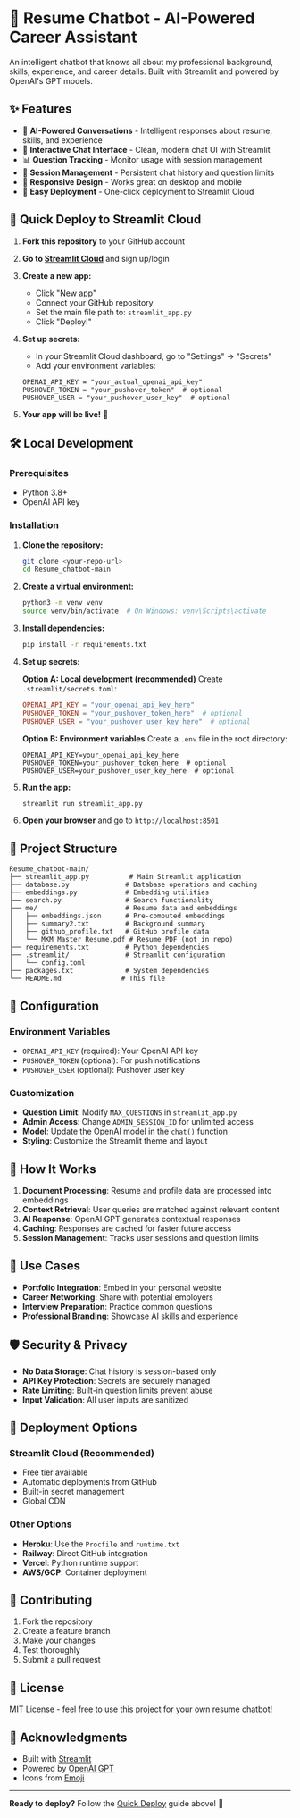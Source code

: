 # 🚀 Resume Chatbot - AI-Powered Career Assistant

An intelligent chatbot that knows all about my professional background, skills, experience, and career details. Built with Streamlit and powered by OpenAI's GPT models.

## ✨ Features

- 🤖 **AI-Powered Conversations** - Intelligent responses about resume, skills, and experience
- 💬 **Interactive Chat Interface** - Clean, modern chat UI with Streamlit
- 📊 **Question Tracking** - Monitor usage with session management
- 🔄 **Session Management** - Persistent chat history and question limits
- 📱 **Responsive Design** - Works great on desktop and mobile
- 🚀 **Easy Deployment** - One-click deployment to Streamlit Cloud

## 🚀 Quick Deploy to Streamlit Cloud

1. **Fork this repository** to your GitHub account

2. **Go to [Streamlit Cloud](https://streamlit.io/cloud)** and sign up/login

3. **Create a new app:**
   - Click "New app"
   - Connect your GitHub repository
   - Set the main file path to: `streamlit_app.py`
   - Click "Deploy!"

4. **Set up secrets:**
   - In your Streamlit Cloud dashboard, go to "Settings" → "Secrets"
   - Add your environment variables:
   ```
   OPENAI_API_KEY = "your_actual_openai_api_key"
   PUSHOVER_TOKEN = "your_pushover_token"  # optional
   PUSHOVER_USER = "your_pushover_user_key"  # optional
   ```

5. **Your app will be live!** 🎉

## 🛠️ Local Development

### Prerequisites
- Python 3.8+
- OpenAI API key

### Installation

1. **Clone the repository:**
   ```bash
   git clone <your-repo-url>
   cd Resume_chatbot-main
   ```

2. **Create a virtual environment:**
   ```bash
   python3 -m venv venv
   source venv/bin/activate  # On Windows: venv\Scripts\activate
   ```

3. **Install dependencies:**
   ```bash
   pip install -r requirements.txt
   ```

4. **Set up secrets:**
   
   **Option A: Local development (recommended)**
   Create `.streamlit/secrets.toml`:
   ```toml
   OPENAI_API_KEY = "your_openai_api_key_here"
   PUSHOVER_TOKEN = "your_pushover_token_here"  # optional
   PUSHOVER_USER = "your_pushover_user_key_here"  # optional
   ```
   
   **Option B: Environment variables**
   Create a `.env` file in the root directory:
   ```
   OPENAI_API_KEY=your_openai_api_key_here
   PUSHOVER_TOKEN=your_pushover_token_here  # optional
   PUSHOVER_USER=your_pushover_user_key_here  # optional
   ```

5. **Run the app:**
   ```bash
   streamlit run streamlit_app.py
   ```

6. **Open your browser** and go to `http://localhost:8501`

## 📁 Project Structure

```
Resume_chatbot-main/
├── streamlit_app.py          # Main Streamlit application
├── database.py              # Database operations and caching
├── embeddings.py            # Embedding utilities
├── search.py                # Search functionality
├── me/                      # Resume data and embeddings
│   ├── embeddings.json      # Pre-computed embeddings
│   ├── summary2.txt         # Background summary
│   ├── github_profile.txt   # GitHub profile data
│   └── MKM_Master_Resume.pdf # Resume PDF (not in repo)
├── requirements.txt         # Python dependencies
├── .streamlit/              # Streamlit configuration
│   └── config.toml
├── packages.txt             # System dependencies
└── README.md               # This file
```

## 🔧 Configuration

### Environment Variables

- `OPENAI_API_KEY` (required): Your OpenAI API key
- `PUSHOVER_TOKEN` (optional): For push notifications
- `PUSHOVER_USER` (optional): Pushover user key

### Customization

- **Question Limit**: Modify `MAX_QUESTIONS` in `streamlit_app.py`
- **Admin Access**: Change `ADMIN_SESSION_ID` for unlimited access
- **Model**: Update the OpenAI model in the `chat()` function
- **Styling**: Customize the Streamlit theme and layout

## 🤖 How It Works

1. **Document Processing**: Resume and profile data are processed into embeddings
2. **Context Retrieval**: User queries are matched against relevant content
3. **AI Response**: OpenAI GPT generates contextual responses
4. **Caching**: Responses are cached for faster future access
5. **Session Management**: Tracks user sessions and question limits

## 🎯 Use Cases

- **Portfolio Integration**: Embed in your personal website
- **Career Networking**: Share with potential employers
- **Interview Preparation**: Practice common questions
- **Professional Branding**: Showcase AI skills and experience

## 🛡️ Security & Privacy

- **No Data Storage**: Chat history is session-based only
- **API Key Protection**: Secrets are securely managed
- **Rate Limiting**: Built-in question limits prevent abuse
- **Input Validation**: All user inputs are sanitized

## 🚀 Deployment Options

### Streamlit Cloud (Recommended)
- Free tier available
- Automatic deployments from GitHub
- Built-in secret management
- Global CDN

### Other Options
- **Heroku**: Use the `Procfile` and `runtime.txt`
- **Railway**: Direct GitHub integration
- **Vercel**: Python runtime support
- **AWS/GCP**: Container deployment

## 🤝 Contributing

1. Fork the repository
2. Create a feature branch
3. Make your changes
4. Test thoroughly
5. Submit a pull request

## 📄 License

MIT License - feel free to use this project for your own resume chatbot!

## 🙏 Acknowledgments

- Built with [Streamlit](https://streamlit.io/)
- Powered by [OpenAI GPT](https://openai.com/)
- Icons from [Emoji](https://emojipedia.org/)

---

**Ready to deploy?** Follow the [Quick Deploy](#-quick-deploy-to-streamlit-cloud) guide above! 🚀
